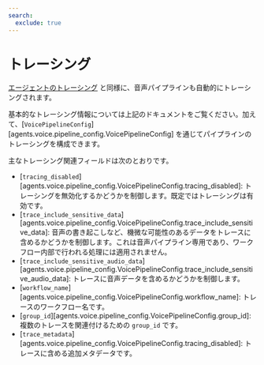 ```yaml
---
search:
  exclude: true
---
```

# トレーシング

[エージェントのトレーシング](../tracing.md) と同様に、音声パイプラインも自動的にトレーシングされます。

基本的なトレーシング情報については上記のドキュメントをご覧ください。加えて、[`VoicePipelineConfig`][agents.voice.pipeline_config.VoicePipelineConfig] を通じてパイプラインのトレーシングを構成できます。

主なトレーシング関連フィールドは次のとおりです。

- [`tracing_disabled`][agents.voice.pipeline_config.VoicePipelineConfig.tracing_disabled]: トレーシングを無効化するかどうかを制御します。既定ではトレーシングは有効です。
- [`trace_include_sensitive_data`][agents.voice.pipeline_config.VoicePipelineConfig.trace_include_sensitive_data]: 音声の書き起こしなど、機微な可能性のあるデータをトレースに含めるかどうかを制御します。これは音声パイプライン専用であり、ワークフロー内部で行われる処理には適用されません。
- [`trace_include_sensitive_audio_data`][agents.voice.pipeline_config.VoicePipelineConfig.trace_include_sensitive_audio_data]: トレースに音声データを含めるかどうかを制御します。
- [`workflow_name`][agents.voice.pipeline_config.VoicePipelineConfig.workflow_name]: トレースのワークフロー名です。
- [`group_id`][agents.voice.pipeline_config.VoicePipelineConfig.group_id]: 複数のトレースを関連付けるための `group_id` です。
- [`trace_metadata`][agents.voice.pipeline_config.VoicePipelineConfig.tracing_disabled]: トレースに含める追加メタデータです。